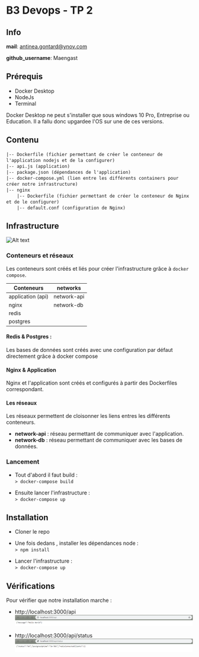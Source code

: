 # B3 Devops - TP 2

## Info

**mail**: antinea.gontard@ynov.com

**github_username**: Maengast

## Prérequis
- Docker Desktop
- NodeJs
- Terminal

Docker Desktop ne peut s'installer que sous windows 10 Pro, Entreprise ou Education. Il a fallu donc upgardee l'OS sur une de ces versions.

## Contenu

```
|-- Dockerfile (fichier permettant de créer le conteneur de l'application nodejs et de la configurer)
|-- api.js (application)
|-- package.json (dépendances de l'application)
|-- docker-compose.yml (lien entre les différents containers pour créer notre infrastructure)
|-- nginx
    |-- Dockerfile (fichier permettant de créer le conteneur de Nginx et de le configurer)
    |-- default.conf (configuration de Nginx)
```

## Infrastructure
![Alt text](images/Infrastructure.PNG "Infrastructure")

### Conteneurs et réseaux
  Les conteneurs sont créés et liés pour créer l'infrastructure grâce à `docker compose`.
  
  | Conteneurs | networks |
  |------------|----------|
  | application (api) | network-api |
  | nginx | network-db |
  | redis | |
  |postgres| |
  
  #### Redis & Postgres : 
  Les bases de données sont créés avec une configuration par défaut directement grâce à docker compose
  
  #### Nginx & Application
  Nginx et l'application sont créés et configurés à partir des Dockerfiles correspondant.
  
  #### Les réseaux
  Les réseaux permettent de cloisonner les liens entres les différents conteneurs.
  
   - **network-api** : réseau permettant de communiquer avec l'application.
   - **network-db** : réseau permettant de communiquer avec les bases de données.
  
  
### Lancement
  - Tout d'abord il faut build :   
  `> docker-compose build` 

  - Ensuite lancer l'infrastructure :   
  `> docker-compose up`


## Installation
  - Cloner le repo
  - Une fois dedans , installer les dépendances node :   
    `> npm install`
    
  - Lancer l'infrastructure :   
    `> docker-compose up`
    
## Vérifications
Pour vérifier que notre installation marche : 
  - http://localhost:3000/api
  ![Alt text](images/Api_index.PNG "Api Index")
  
  - http://localhost:3000/api/status
  ![Alt text](images/Api_status.PNG "Api Status")
